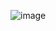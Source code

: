 ![image](https://github.com/JoseLeonardoCordeiroBahia/comportamento-de-memoria-arrays-e-listas-java/assets/63564226/cad30256-a402-4863-9af2-8e08d2618ef3)
